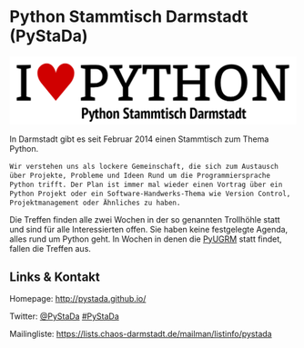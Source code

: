 # Python Stammtisch Darmstadt (PyStaDa)
![Python Stammtisch Darmstadt](./pystada.logo.png)

In Darmstadt gibt es seit Februar 2014 einen Stammtisch zum Thema Python.

	Wir verstehen uns als lockere Gemeinschaft, die sich zum Austausch über Projekte, Probleme und Ideen Rund um die Programmiersprache Python trifft. Der Plan ist immer mal wieder einen Vortrag über ein Python Projekt oder ein Software-Handwerks-Thema wie Version Control, Projektmanagement oder Ähnliches zu haben.

Die Treffen finden alle zwei Wochen in der so genannten Trollhöhle statt und sind für alle Interessierten offen.
	Sie haben keine festgelegte Agenda, alles rund um Python geht.
	In Wochen in denen die [PyUGRM](http://usergroups.rheinmainrocks.de/~pyugrm) statt findet, fallen die Treffen aus.


## Links &amp; Kontakt

Homepage: <http://pystada.github.io/>



Twitter: [@PyStaDa](https://twitter.com/@PyStaDa) [#PyStaDa](https://twitter.com/search?q=%23PyStaDa)






Mailingliste: <https://lists.chaos-darmstadt.de/mailman/listinfo/pystada>


